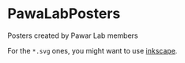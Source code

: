 # PawaLabPosters
Posters created by Pawar Lab members 

For the `*.svg` ones, you might want to use [inkscape](https://inkscape.org/).
